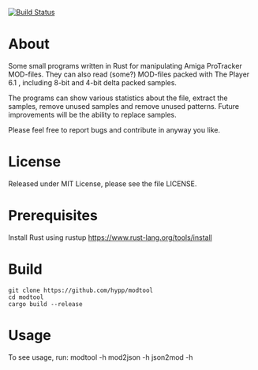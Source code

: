[![Build Status](https://travis-ci.org/hypp/modtool.svg?branch=master)](https://travis-ci.org/hypp/modtool)

# About
Some small programs written in Rust for manipulating Amiga ProTracker MOD-files.
They can also read (some?) MOD-files packed with The Player 6.1 , including 
8-bit and 4-bit delta packed samples.

The programs can show various statistics about the file, extract the samples,
remove unused samples and remove unused patterns.
Future improvements will be the ability to replace samples.

Please feel free to report bugs and contribute in anyway you like.

# License
Released under MIT License, please see the file LICENSE.

# Prerequisites
Install Rust using rustup https://www.rust-lang.org/tools/install

# Build
```
git clone https://github.com/hypp/modtool
cd modtool
cargo build --release
```

# Usage
To see usage, run:
 modtool -h
 mod2json -h
 json2mod -h
